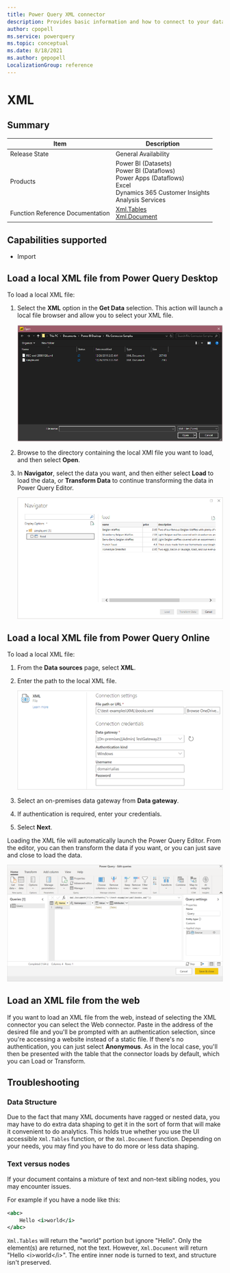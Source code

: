 ```yaml
---
title: Power Query XML connector
description: Provides basic information and how to connect to your data, along with troubleshooting tips on data shaping and issues with documents containing both text and nodes.
author: cpopell
ms.service: powerquery
ms.topic: conceptual
ms.date: 8/18/2021
ms.author: gepopell
LocalizationGroup: reference
---
```


# XML

## Summary

| Item | Description |
| ---- | ----------- |
| Release State | General Availability |
| Products | Power BI (Datasets)<br/>Power BI (Dataflows)<br/>Power Apps (Dataflows)<br/>Excel<br/>Dynamics 365 Customer Insights<br/>Analysis Services |
| Function Reference Documentation | [Xml.Tables](/powerquery-m/xml-tables)<br/>[Xml.Document](/powerquery-m/xml-document)

## Capabilities supported

* Import

## Load a local XML file from Power Query Desktop

To load a local XML file:

1. Select the **XML** option in the **Get Data** selection. This action will launch a local file browser and allow you to select your XML file.

   ![XML file selection.](./media/xml/xml-browse.png)

2. Browse to the directory containing the local XMl file you want to load, and then select **Open**.

3. In **Navigator**, select the data you want, and then either select **Load** to load the data, or **Transform Data** to continue transforming the data in Power Query Editor.

   ![Loading data from a XML file in the Navigator.](./media/xml/xml-navigator.png)

## Load a local XML file from Power Query Online

To load a local XML file:

1. From the **Data sources** page, select **XML**.

2. Enter the path to the local XML file.

   ![XML file selection from an online service.](./media/xml/xml-connection-online.png)

3. Select an on-premises data gateway from **Data gateway**.

4. If authentication is required, enter your credentials.

5. Select **Next**.

Loading the XML file will automatically launch the Power Query Editor. From the editor, you can then transform the data if you want, or you can just save and close to load the data.

![XML file loaded in the Power Query Editor](./media/xml/xml-power-query-online.png)

## Load an XML file from the web

If you want to load an XML file from the web, instead of selecting the XML connector you can select the Web connector. Paste in the address of the desired file and you'll be prompted with an authentication selection, since you're accessing a website instead of a static file. If there's no authentication, you can just select **Anonymous**. As in the local case, you'll then be presented with the table that the connector loads by default, which you can Load or Transform.

## Troubleshooting

### Data Structure

Due to the fact that many XML documents have ragged or nested data, you may have to do extra data shaping to get it in the sort of form that will make it convenient to do analytics. This holds true whether you use the UI accessible `Xml.Tables` function, or the `Xml.Document` function. Depending on your needs, you may find you have to do more or less data shaping.

### Text versus nodes

If your document contains a mixture of text and non-text sibling nodes, you may encounter issues.

For example if you have a node like this:

```xml
<abc>
    Hello <i>world</i>
</abc>
```

`Xml.Tables` will return the "world" portion but ignore "Hello". Only the element(s) are returned, not the text. However, `Xml.Document` will return "Hello \<i>world\</i>". The entire inner node is turned to text, and structure isn't preserved.
